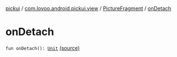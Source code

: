 [pickui](../../index.md) / [com.lovoo.android.pickui.view](../index.md) / [PictureFragment](index.md) / [onDetach](./on-detach.md)

# onDetach

`fun onDetach(): `[`Unit`](https://kotlinlang.org/api/latest/jvm/stdlib/kotlin/-unit/index.html) [(source)](https://github.com/lovoo/android-pickpic/blob/master/pickui/pickui/src/main/kotlin/com/lovoo/android/pickui/view/PictureFragment.kt#L113)